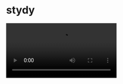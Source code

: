 # stydy

![image](https://raw.githubusercontent.com/xiaotianzhen/stydy/master/pic/device-inputpasswordview.mp4) 
